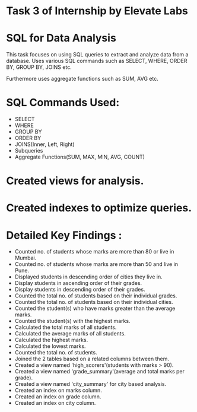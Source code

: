 # Task 3 of Internship by Elevate Labs
# SQL for Data Analysis

This task focuses on using SQL queries to extract and analyze data from a database. Uses various SQL commands such as SELECT, WHERE, ORDER BY, GROUP BY, JOINS etc.

Furthermore uses aggregate functions such as SUM, AVG etc.

# SQL Commands Used:
  - SELECT
  - WHERE
  - GROUP BY
  - ORDER BY
  - JOINS(Inner, Left, Right)
  - Subqueries
  - Aggregate Functions(SUM, MAX, MIN, AVG, COUNT)

# Created views for analysis.
# Created indexes to optimize queries.

# Detailed Key Findings :
  - Counted no. of students whose marks are more than 80 or live in Mumbai.
  - Counted no. of students whose marks are more than 50 and live in Pune.
  - Displayed students in descending order of cities they live in.
  - Display students in ascending order of their grades.
  - Display students in descending order of their grades.
  - Counted the total no. of students based on their individual grades.
  - Counted the total no. of students based on their individual cities.
  - Counted the student(s) who have marks greater than the average marks.
  - Counted the student(s) with the highest marks.
  - Calculated the total marks of all students.
  - Calculated the average marks of all students.
  - Calculated the highest marks.
  - Calculated the lowest marks.
  - Counted the total no. of students.
  - Joined the 2 tables based on a related columns between them.
  - Created a view named 'high_scorers'(students with marks > 90).
  - Created a view named 'grade_summary'(average and total marks per grade).
  - Created a view named 'city_summary' for city based analysis.
  - Created an index on marks column.
  - Created an index on grade column.
  - Created an index on city column.
